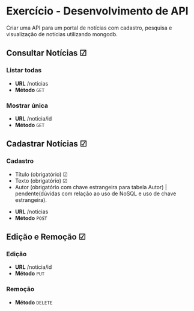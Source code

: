 # Exercício - Desenvolvimento de API 
 Criar uma API para um portal de notícias com cadastro, pesquisa e visualização de notícias utilizando mongodb.
 ## Consultar Notícias ☑
 ### Listar todas
 * **URL**
  /noticias
 * **Método**
 `GET`
 ### Mostrar única
 * **URL**
 /noticia/id
 * **Método**
 `GET`
## Cadastrar Notícias ☑
 ### Cadastro
 - Título (obrigatório) ☑
 - Texto (obrigatório) ☑
 - Autor (obrigatório com chave estrangeira para tabela Autor) | 
     pendente(dúvidas com relação ao uso de NoSQL e uso de chave estrangeira).
 * **URL**
 /noticias
  * **Método**
 `POST`
 ## Edição e Remoção ☑
 ### Edição
  * **URL**
 /noticia/id
  * **Método**
 `PUT`
 ### Remoção
 * **Método**
 `DELETE`
